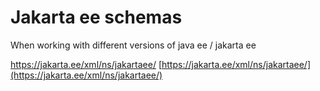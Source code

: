 # Jakarta ee schemas

When working with different versions of java ee / jakarta ee 

https://jakarta.ee/xml/ns/jakartaee/
[https://jakarta.ee/xml/ns/jakartaee/](https://jakarta.ee/xml/ns/jakartaee/) 
